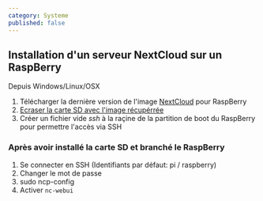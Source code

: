 ```yaml
---
category: Systeme
published: false
---
```

## Installation d'un serveur NextCloud sur un RaspBerry

Depuis Windows/Linux/OSX

1. Télécharger la dernière version de l'image [NextCloud](https://ownyourbits.com/nextcloudpi/#download) pour RaspBerry 
2. [Ecraser la carte SD avec l'image récupérrée](https://www.raspberrypi.org/documentation/installation/installing-images/mac.md)
3. Créer un fichier vide _ssh_ à la raçine de la partition de boot du RaspBerry pour permettre l'accès via SSH

### Après avoir installé la carte SD et branché le RaspBerry

1. Se connecter en SSH (Identifiants par défaut: pi / raspberry)
2. Changer le mot de passe
3. sudo ncp-config
4. Activer `nc-webui`

